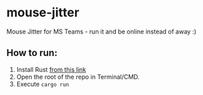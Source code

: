 # mouse-jitter
Mouse Jitter for MS Teams - run it and be online instead of away :)


## How to run:
1. Install Rust [from this link](https://www.rust-lang.org/tools/install)
2. Open the root of the repo in Terminal/CMD.
3. Execute `cargo run`